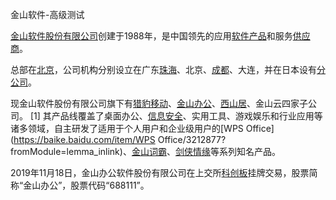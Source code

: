 金山软件-高级测试

[金山软件股份有限公司](https://baike.baidu.com/item/金山软件股份有限公司/5656242?fromModule=lemma_inlink)创建于1988年，是中国领先的应用[软件产品](https://baike.baidu.com/item/软件产品/6800028?fromModule=lemma_inlink)和服务[供应商](https://baike.baidu.com/item/供应商/8431806?fromModule=lemma_inlink)。

总部在[北京](https://baike.baidu.com/item/北京/128981?fromModule=lemma_inlink)，公司机构分别设立在广东[珠海](https://baike.baidu.com/item/珠海/494773?fromModule=lemma_inlink)、北京、[成都](https://baike.baidu.com/item/成都/128473?fromModule=lemma_inlink)、大连，并在日本设有[分公司](https://baike.baidu.com/item/分公司/5056271?fromModule=lemma_inlink)。

现金山软件股份有限公司旗下有[猎豹移动](https://baike.baidu.com/item/猎豹移动/13858740?fromModule=lemma_inlink)、[金山办公](https://baike.baidu.com/item/金山办公/53800600?fromModule=lemma_inlink)、[西山居](https://baike.baidu.com/item/西山居/7884450?fromModule=lemma_inlink)、金山云四家子公司。 [1] 其产品线覆盖了桌面办公、[信息安全](https://baike.baidu.com/item/信息安全/339810?fromModule=lemma_inlink)、实用工具、游戏娱乐和行业应用等诸多领域，自主研发了适用于个人用户和企业级用户的[WPS Office](https://baike.baidu.com/item/WPS Office/3212877?fromModule=lemma_inlink)、[金山词霸](https://baike.baidu.com/item/金山词霸/195295?fromModule=lemma_inlink)、[剑侠情缘](https://baike.baidu.com/item/剑侠情缘/7251?fromModule=lemma_inlink)等系列知名产品。

2019年11月18日，金山办公软件股份有限公司在上交所[科创板](https://baike.baidu.com/item/科创板/23274864?fromModule=lemma_inlink)挂牌交易，股票简称“金山办公”，股票代码“688111”。